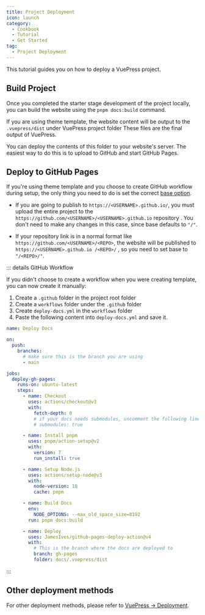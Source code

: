 ```yaml
---
title: Project Deployment
icon: launch
category:
  - Cookbook
  - Tutorial
  - Get Started
tag:
  - Project Deployment
---
```


This tutorial guides you on how to deploy a VuePress project.

<!-- more -->

## Build Project

Once you completed the starter stage development of the project locally, you can build the website using the `pnpm docs:build` command.

If you are using theme template, the website content will be output to the `.vuepress/dist` under VuePress project folder These files are the final output of VuePress.

You can deploy the contents of this folder to your website's server. The easiest way to do this is to upload to GitHub and start GitHub Pages.

## Deploy to GitHub Pages

If you're using theme template and you choose to create GitHub workflow during setup, the only thing you need to do is set the correct [base option](https://v2.vuepress.vuejs.org/reference/config.html#base).

- If you are going to publish to `https://<USERNAME>.github.io/`, you must upload the entire project to the `https://github.com/<USERNAME>/<USERNAME>.github.io` repository . You don't need to make any changes in this case, since base defaults to `"/"`.

- If your repository link is in a normal format like `https://github.com/<USERNAME>/<REPO>`, the website will be published to `https://<USERNAME>.github.io /<REPO>/` , so you need to set base to `"/<REPO>/"`.

::: details GitHub Workflow

If you didn't choose to create a workflow when you were creating template, you can now create it manually:

1. Create a `.github` folder in the project root folder
1. Create a `workflows` folder under the `.github` folder
1. Create `deploy-docs.yml` in the `workflows` folder
1. Paste the following content into `deploy-docs.yml` and save it.

```yml
name: Deploy Docs

on:
  push:
    branches:
      # make sure this is the branch you are using
      - main

jobs:
  deploy-gh-pages:
    runs-on: ubuntu-latest
    steps:
      - name: Checkout
        uses: actions/checkout@v3
        with:
          fetch-depth: 0
          # if your docs needs submodules, uncomment the following line
          # submodules: true

      - name: Install pnpm
        uses: pnpm/action-setup@v2
        with:
          version: 7
          run_install: true

      - name: Setup Node.js
        uses: actions/setup-node@v3
        with:
          node-version: 18
          cache: pnpm

      - name: Build Docs
        env:
          NODE_OPTIONS: --max_old_space_size=8192
        run: pnpm docs:build

      - name: Deploy
        uses: JamesIves/github-pages-deploy-action@v4
        with:
          # This is the branch where the docs are deployed to
          branch: gh-pages
          folder: docs/.vuepress/dist
```

:::

## Other deployment methods

For other deployment methods, please refer to [VuePress → Deployment](https://v2.vuepress.vuejs.org/guide/deployment.html).
